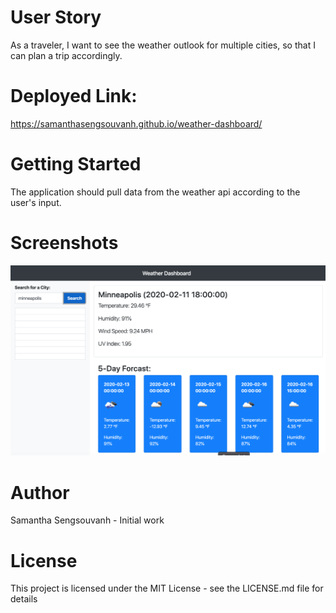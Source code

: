 # User Story

As a traveler, I want to see the weather outlook for multiple cities, so that I can plan a trip accordingly.

# Deployed Link: 

https://samanthasengsouvanh.github.io/weather-dashboard/

# Getting Started

The application should pull data from the weather api according to the user's input.

# Screenshots

![UI SCREENSHOT](./assets/weather-dashboard.png)

# Author

Samantha Sengsouvanh - Initial work 

# License

This project is licensed under the MIT License - see the LICENSE.md file for details
